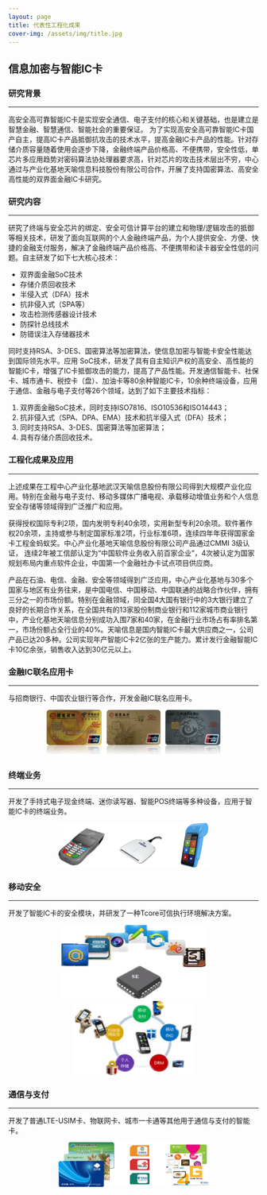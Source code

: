 ```yaml
---
layout: page
title: 代表性工程化成果
cover-img: /assets/img/title.jpg
---
```

<!--
 * @Author: Conghao Wong
 * @Date: 2023-03-08 19:13:03
 * @LastEditors: shuoye
 * @LastEditTime: 2023-03-24 09:17:52
 * @Description: file content
 * @Github: https://cocoon2wong.github.io
 * Copyright 2023 Conghao Wong, All Rights Reserved.
-->


## 信息加密与智能IC卡

### 研究背景

---

高安全高可靠智能IC卡是实现安全通信、电子支付的核心和关键基础，也是建立是智慧金融、智慧通信、智能社会的重要保证。 为了实现高安全高可靠智能IC卡国产自主，提高IC卡产品抵御抗攻击的技术水平，提高金融IC卡产品的性能。针对存储介质容量随着使用会逐步下降，金融终端产品价格高、不便携带，安全性低，单芯片多应用趋势对密码算法协处理器要求高，针对芯片的攻击技术层出不穷，中心通过与产业化基地天喻信息科技股份有限公司合作，开展了支持国密算法、高安全高性能的双界面金融IC卡研究。

### 研究内容

---

研究了终端与安全芯片的绑定、安全可信计算平台的建立和物理/逻辑攻击的抵御等相关技术，研发了面向互联网的个人金融终端产品，为个人提供安全、方便、快捷的金融支付服务，解决了金融终端产品价格高、不便携带和读卡器安全性低的问题。自主研发了如下七大核心技术：

- 双界面金融SoC技术
- 存储介质回收技术
- 半侵入式（DFA）技术
- 抗非侵入式（SPA等）
- 攻击检测传感器设计技术
- 防探针总线技术
- 防错误注入存储器技术

同时支持RSA、3-DES、国密算法等加密算法，使信息加密与智能卡安全性能达到国际领先水平。应用 SoC技术，研发了具有自主知识产权的高安全、高性能的智能IC卡，增强了IC卡抵御攻击的能力，提高了产品性能。开发通信智能卡、社保卡、城市通卡、税控卡（盘）、加油卡等80余种智能IC卡，10余种终端设备，应用于通信、金融与电子支付等26个领域，达到了如下主要技术指标：

1. 双界面金融SoC技术，同时支持ISO7816、ISO10536和ISO14443；
2. 抗非侵入式（SPA、DPA、EMA）技术和抗半侵入式（DFA）技术；
3. 同时支持RSA、3-DES、国密算法等加密算法；
4. 具有存储介质回收技术。

### 工程化成果及应用

---

上述成果在工程中心产业化基地武汉天喻信息股份有限公司得到大规模产业化应用。特别在金融与电子支付、移动多媒体广播电视、承载移动增值业务和个人信息安全存储等领域得到广泛推广和应用。

获得授权国际专利2项，国内发明专利40余项，实用新型专利20余项。软件著作权20余项，主持或参与制定国家标准2项，行业标准6项，连续四年年获得国家金卡工程金蚂蚁奖。中心产业化基地天喻信息股份有限公司产品通过CMMI 3级认证， 连续2年被工信部认定为“中国软件业务收入前百家企业”，4次被认定为国家规划布局内重点软件企业，中国第一个金融社办卡试点项目供应商。

产品在石油、电信、金融、安全等领域得到广泛应用，中心产业化基地与30多个国家与地区有业务往来，是中国电信、中国移动、中国联通的战略合作伙伴，拥有三分之一的市场份额。特别在金融领域，同全国4大国有银行中的3大银行建立了良好的长期合作关系，在全国共有的13家股份制商业银行和112家城市商业银行中，产业化基地天喻信息分别成功入围7家和40家，在金融行业市场占有率排名第一，市场份额占全行业的40%。天喻信息是国内智能IC卡最大供应商之一，公司产品已达20多种。公司实现年产智能IC卡2亿张的生产能力。累计发行金融智能IC卡10亿余张，销售收入达到30亿元以上。



### 金融IC联名应用卡

---

与招商银行、中国农业银行等合作，开发金融IC联名应用卡。

<div style="text-align: center;">
    <img style="width: 70%;" src="/assets/img/industry/5/5-1.png">
</div>

### 终端业务

---

开发了手持式电子现金终端、迷你读写器、智能POS终端等多种设备，应用于智能IC卡的终端业务。

<div style="text-align: center;">
    <img style="width: 60%;" src="/assets/img/industry/5/5-2.png">
</div>

### 移动安全

---

开发了智能IC卡的安全模块，并研发了一种Tcore可信执行环境解决方案。

<div style="text-align: center;">
    <img style="height: 150px;" src="/assets/img/industry/5/5-3.png">  
    <img style="height: 150px;" src="/assets/img/industry/5/5-4.png">
</div>

### 通信与支付

---

开发了普通LTE-USIM卡、物联网卡、城市一卡通等其他用于通信与支付的智能卡。

<div style="text-align: center;">
    <img style="width: 60%;" src="/assets/img/industry/5/5-5.png">
</div>


